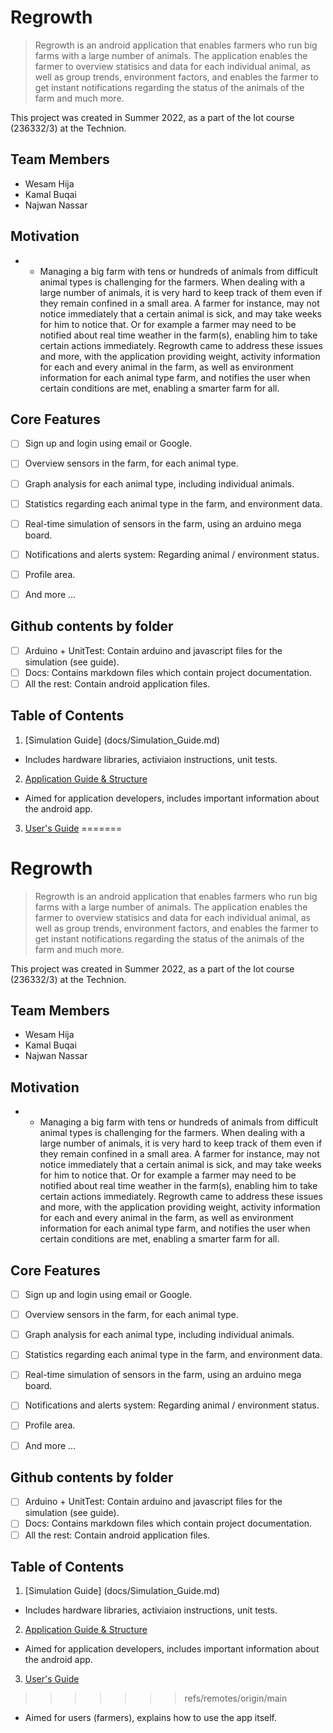# Regrowth


> Regrowth is an android application that enables farmers who run big farms with a large number of animals. The application enables the farmer
to overview statisics and data for each individual animal, as well as group trends, environment factors, and enables the farmer to get
instant notifications regarding the status of the animals of the farm and much more.


This project was created in Summer 2022, as a part of the Iot course (236332/3) at the Technion.


## Team Members

- Wesam Hija
- Kamal Buqai
- Najwan Nassar


## Motivation

* * Managing a big farm with tens or hundreds of animals from difficult animal types is challenging for the farmers. When dealing with a large number
of animals, it is very hard to keep track of them even if they remain confined in a small area. A farmer for instance, may not notice immediately that
a certain animal is sick, and may take weeks for him to notice that. Or for example a farmer may need to be notified about real time weather in the
farm(s), enabling him to take certain actions immediately. Regrowth came to address these issues and more, with the application providing weight, activity
information for each and every animal in the farm, as well as environment information for each animal type farm, and notifies the user when certain
conditions are met, enabling a smarter farm for all.


## Core Features

* [ ] Sign up and login using email or Google.
* [ ] Overview sensors in the farm, for each animal type.
* [ ] Graph analysis for each animal type, including individual animals.
* [ ] Statistics regarding each animal type in the farm, and environment data.
* [ ] Real-time simulation of sensors in the farm, using an arduino mega board.
* [ ] Notifications and alerts system: Regarding animal / environment status.
* [ ] Profile area.
* [ ] And more ...


## Github contents by folder

* [ ] Arduino + UnitTest: Contain arduino and javascript files for the simulation (see guide).
* [ ] Docs: Contains markdown files which contain project documentation.
* [ ] All the rest: Contain android application files.

## Table of Contents

1. [Simulation Guide] (docs/Simulation_Guide.md)
- Includes hardware libraries, activiaion instructions, unit tests.
2. [Application Guide & Structure](docs/Application_Guide.md)
- Aimed for application developers, includes important information about the android app.
3. [User's Guide](docs/User_Guide.md)
=======
# Regrowth


> Regrowth is an android application that enables farmers who run big farms with a large number of animals. The application enables the farmer
to overview statisics and data for each individual animal, as well as group trends, environment factors, and enables the farmer to get
instant notifications regarding the status of the animals of the farm and much more.


This project was created in Summer 2022, as a part of the Iot course (236332/3) at the Technion.


## Team Members

- Wesam Hija
- Kamal Buqai
- Najwan Nassar


## Motivation

* * Managing a big farm with tens or hundreds of animals from difficult animal types is challenging for the farmers. When dealing with a large number
of animals, it is very hard to keep track of them even if they remain confined in a small area. A farmer for instance, may not notice immediately that
a certain animal is sick, and may take weeks for him to notice that. Or for example a farmer may need to be notified about real time weather in the
farm(s), enabling him to take certain actions immediately. Regrowth came to address these issues and more, with the application providing weight, activity
information for each and every animal in the farm, as well as environment information for each animal type farm, and notifies the user when certain
conditions are met, enabling a smarter farm for all.


## Core Features

* [ ] Sign up and login using email or Google.
* [ ] Overview sensors in the farm, for each animal type.
* [ ] Graph analysis for each animal type, including individual animals.
* [ ] Statistics regarding each animal type in the farm, and environment data.
* [ ] Real-time simulation of sensors in the farm, using an arduino mega board.
* [ ] Notifications and alerts system: Regarding animal / environment status.
* [ ] Profile area.
* [ ] And more ...


## Github contents by folder

* [ ] Arduino + UnitTest: Contain arduino and javascript files for the simulation (see guide).
* [ ] Docs: Contains markdown files which contain project documentation.
* [ ] All the rest: Contain android application files.

## Table of Contents

1. [Simulation Guide] (docs/Simulation_Guide.md)
- Includes hardware libraries, activiaion instructions, unit tests.
2. [Application Guide & Structure](docs/Application_Guide.md)
- Aimed for application developers, includes important information about the android app.
3. [User's Guide](docs/User_Guide.md)
>>>>>>> refs/remotes/origin/main
- Aimed for users (farmers), explains how to use the app itself.